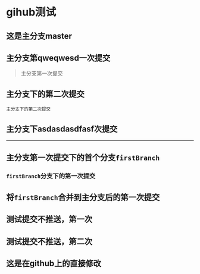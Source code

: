 # gihub测试

## 这是主分支master

## 主分支第qweqwesd一次提交

> 主分支第一次提交

## 主分支下的第二次提交

    主分支下的第二次提交

## 主分支下asdasdasdfasf次提交

-----

## 主分支第一次提交下的首个分支`firstBranch`

### `firstBranch`分支下的第一次提交

## 将`firstBranch`合并到主分支后的第一次提交

## 测试提交不推送，第一次

## 测试提交不推送，第二次

## 这是在github上的直接修改
